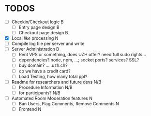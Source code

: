 # TODOS 
- [ ] Checkin/Checkout logic                            B
    - [ ] Entry page design                             B
    - [ ] Checkout page design                          B
- [x] Local _like_ processing                           N
- [ ] Compile log file per server and write             
- [ ] Server Administration                             B
    - [ ] Rent VPS or something, does UZH offer? need full sudo rights...
    - [ ] dependencies? node, npm, ...; socket ports? services? SSL?
    - [ ] buy domain? ... .uzh.ch? 
    - [ ] do we have a credit card?
    - [ ] Load Testing, how many total ppl?
- [ ] Readme for researchers and future devs            N/B
    - [ ] Procedure Information                         N/B
    - [ ] for participants?                             N/B
- [ ] Automated Room Moderation features                N
    - [ ] Ban Users, Flag Comments, Remove Comments     N
    - [ ] Frontend                                      N